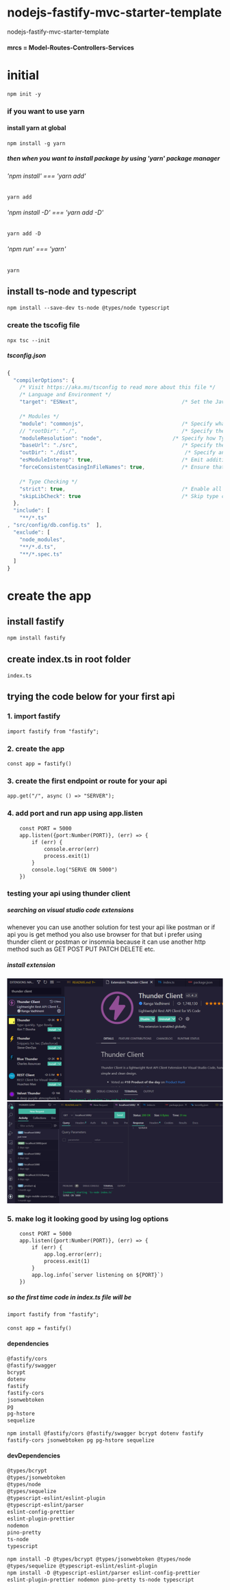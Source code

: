 # nodejs-fastify-mvc-starter-template
nodejs-fastify-mvc-starter-template

#### mrcs = Model-Routes-Controllers-Services

# initial

```
npm init -y
```

### if you want to use yarn

#### install yarn at global

```
npm install -g yarn
```

##### then when you want to install package by using 'yarn' package manager

###### 'npm install' === 'yarn add' 
```
yarn add
```
###### 'npm install -D' === 'yarn add -D' 
```
yarn add -D
```

###### 'npm run' === 'yarn' 
```
yarn
```

## install ts-node and typescript
```
npm install --save-dev ts-node @types/node typescript
```


### create the tscofig file
```
npx tsc --init
```

##### tsconfig.json

```js
{
  "compilerOptions": {
    /* Visit https://aka.ms/tsconfig to read more about this file */
    /* Language and Environment */
    "target": "ESNext",                                  /* Set the JavaScript language version for emitted JavaScript and include compatible library declarations. */

    /* Modules */
    "module": "commonjs",                                /* Specify what module code is generated. */
    // "rootDir": "./",                                  /* Specify the root folder within your source files. */
    "moduleResolution": "node",                       /* Specify how TypeScript looks up a file from a given module specifier. */
    "baseUrl": "./src",                                  /* Specify the base directory to resolve non-relative module names. */
    "outDir": "./dist",                                   /* Specify an output folder for all emitted files. */
    "esModuleInterop": true,                             /* Emit additional JavaScript to ease support for importing CommonJS modules. This enables 'allowSyntheticDefaultImports' for type compatibility. */
    "forceConsistentCasingInFileNames": true,            /* Ensure that casing is correct in imports. */

    /* Type Checking */
    "strict": true,                                      /* Enable all strict type-checking options. */
    "skipLibCheck": true                                 /* Skip type checking all .d.ts files. */
  },
  "include": [
    "**/*.ts"
, "src/config/db.config.ts"  ],
  "exclude": [
    "node_modules",
    "**/*.d.ts",
    "**/*.spec.ts"
  ]
}
```

# create the app

## install fastify

```
npm install fastify
```

## create index.ts in root folder

```
index.ts
```

## trying the code below for your first api

### 1. import fastify

```
import fastify from "fastify";
```

### 2. create the app
```
const app = fastify()
```

### 3. create the first endpoint or route for your api
```
app.get("/", async () => "SERVER");
```

### 4. add port and run app using app.listen
```
    const PORT = 5000
    app.listen({port:Number(PORT)}, (err) => {
        if (err) {
            console.error(err)
            process.exit(1)
        }
        console.log("SERVE ON 5000")
    })
```

### testing your api using thunder client

##### searching on visual studio code extensions
whenever you can use another solution for test your api like postman or if api you is get method you also use browser for that but i prefer using thunder client or postman or insomnia because it can use another http method such as GET POST PUT PATCH DELETE etc.

##### install extension
<img src="https://raw.githubusercontent.com/billowdev/nodejs-ts-fastify-mvc-starter-template/main/README/images/thunder-client.png" alt="thunder-client">


<img src="https://raw.githubusercontent.com/billowdev/nodejs-ts-fastify-mvc-starter-template/main/README/images/how-to-use-thunder-client.png" alt="how-to-use-thunder-client">



### 5. make log it looking good by using log options
```
    const PORT = 5000
	app.listen({port:Number(PORT)}, (err) => {
		if (err) {
			app.log.error(err);
			process.exit(1)
		}
		app.log.info(`server listening on ${PORT}`)
	})
```


##### so the first time code in index.ts file will be
```
import fastify from "fastify";

const app = fastify()
```




<!-- =========================== -->

#### dependencies

    @fastify/cors
    @fastify/swagger
    bcrypt
    dotenv
    fastify
    fastify-cors
    jsonwebtoken
    pg
    pg-hstore
    sequelize

```
npm install @fastify/cors @fastify/swagger bcrypt dotenv fastify fastify-cors jsonwebtoken pg pg-hstore sequelize
```



#### devDependencies

	@types/bcrypt
    @types/jsonwebtoken
    @types/node
    @types/sequelize
    @typescript-eslint/eslint-plugin
    @typescript-eslint/parser
    eslint-config-prettier
    eslint-plugin-prettier
    nodemon
    pino-pretty
    ts-node
    typescript


```
npm install -D @types/bcrypt @types/jsonwebtoken @types/node @types/sequelize @typescript-eslint/eslint-plugin 
npm install -D @typescript-eslint/parser eslint-config-prettier eslint-plugin-prettier nodemon pino-pretty ts-node typescript
```

